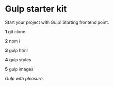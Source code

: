 # Gulp starter kit

Start your project with Gulp! Starting frontend point.

**1** git clone

**2** npm i

**3** gulp html

**4** gulp styles

**5** gulp images

_Gulp with pleasure._ 